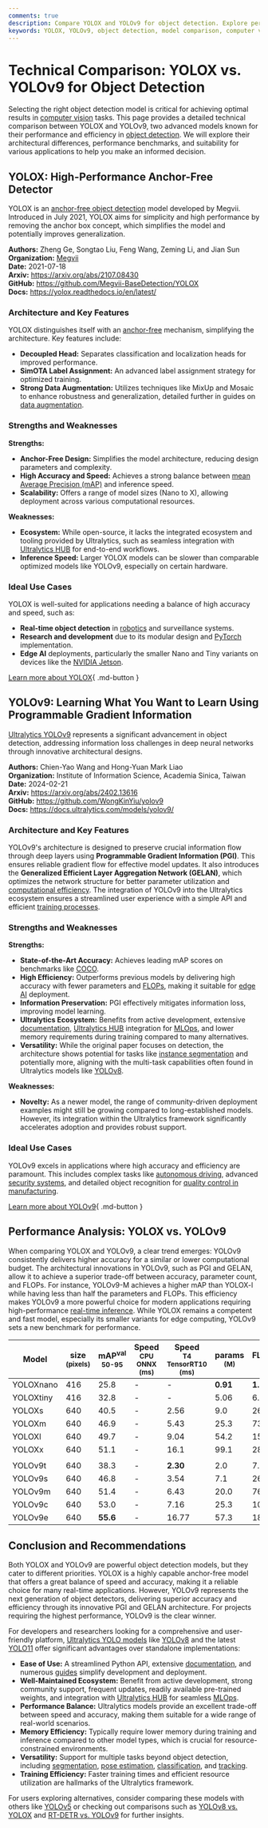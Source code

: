 ```yaml
---
comments: true
description: Compare YOLOX and YOLOv9 for object detection. Explore performance, architecture, and use cases to choose the best model for your vision tasks.
keywords: YOLOX, YOLOv9, object detection, model comparison, computer vision, AI models, deep learning, performance benchmarks, architecture, real-time detection
---
```


# Technical Comparison: YOLOX vs. YOLOv9 for Object Detection

Selecting the right object detection model is critical for achieving optimal results in [computer vision](https://www.ultralytics.com/glossary/computer-vision-cv) tasks. This page provides a detailed technical comparison between YOLOX and YOLOv9, two advanced models known for their performance and efficiency in [object detection](https://www.ultralytics.com/glossary/object-detection). We will explore their architectural differences, performance benchmarks, and suitability for various applications to help you make an informed decision.

<script async src="https://cdn.jsdelivr.net/npm/chart.js"></script>
<script defer src="../../javascript/benchmark.js"></script>

<canvas id="modelComparisonChart" width="1024" height="400" active-models='["YOLOX", "YOLOv9"]'></canvas>

## YOLOX: High-Performance Anchor-Free Detector

YOLOX is an [anchor-free object detection](https://www.ultralytics.com/glossary/anchor-free-detectors) model developed by Megvii. Introduced in July 2021, YOLOX aims for simplicity and high performance by removing the anchor box concept, which simplifies the model and potentially improves generalization.

**Authors:** Zheng Ge, Songtao Liu, Feng Wang, Zeming Li, and Jian Sun  
**Organization:** [Megvii](https://www.megvii.com/)  
**Date:** 2021-07-18  
**Arxiv:** <https://arxiv.org/abs/2107.08430>  
**GitHub:** <https://github.com/Megvii-BaseDetection/YOLOX>  
**Docs:** <https://yolox.readthedocs.io/en/latest/>

### Architecture and Key Features

YOLOX distinguishes itself with an [anchor-free](https://www.ultralytics.com/glossary/anchor-free-detectors) mechanism, simplifying the architecture. Key features include:

- **Decoupled Head:** Separates classification and localization heads for improved performance.
- **SimOTA Label Assignment:** An advanced label assignment strategy for optimized training.
- **Strong Data Augmentation:** Utilizes techniques like MixUp and Mosaic to enhance robustness and generalization, detailed further in guides on [data augmentation](https://docs.ultralytics.com/guides/yolo-data-augmentation/).

### Strengths and Weaknesses

**Strengths:**

- **Anchor-Free Design:** Simplifies the model architecture, reducing design parameters and complexity.
- **High Accuracy and Speed:** Achieves a strong balance between [mean Average Precision (mAP)](https://www.ultralytics.com/glossary/mean-average-precision-map) and inference speed.
- **Scalability:** Offers a range of model sizes (Nano to X), allowing deployment across various computational resources.

**Weaknesses:**

- **Ecosystem:** While open-source, it lacks the integrated ecosystem and tooling provided by Ultralytics, such as seamless integration with [Ultralytics HUB](https://docs.ultralytics.com/hub/) for end-to-end workflows.
- **Inference Speed:** Larger YOLOX models can be slower than comparable optimized models like YOLOv9, especially on certain hardware.

### Ideal Use Cases

YOLOX is well-suited for applications needing a balance of high accuracy and speed, such as:

- **Real-time object detection** in [robotics](https://www.ultralytics.com/glossary/robotics) and surveillance systems.
- **Research and development** due to its modular design and [PyTorch](https://www.ultralytics.com/glossary/pytorch) implementation.
- **Edge AI** deployments, particularly the smaller Nano and Tiny variants on devices like the [NVIDIA Jetson](https://docs.ultralytics.com/guides/nvidia-jetson/).

[Learn more about YOLOX](https://yolox.readthedocs.io/en/latest/){ .md-button }

## YOLOv9: Learning What You Want to Learn Using Programmable Gradient Information

[Ultralytics YOLOv9](https://docs.ultralytics.com/models/yolov9/) represents a significant advancement in object detection, addressing information loss challenges in deep neural networks through innovative architectural designs.

**Authors:** Chien-Yao Wang and Hong-Yuan Mark Liao  
**Organization:** Institute of Information Science, Academia Sinica, Taiwan  
**Date:** 2024-02-21  
**Arxiv:** <https://arxiv.org/abs/2402.13616>  
**GitHub:** <https://github.com/WongKinYiu/yolov9>  
**Docs:** <https://docs.ultralytics.com/models/yolov9/>

### Architecture and Key Features

YOLOv9's architecture is designed to preserve crucial information flow through deep layers using **Programmable Gradient Information (PGI)**. This ensures reliable gradient flow for effective model updates. It also introduces the **Generalized Efficient Layer Aggregation Network (GELAN)**, which optimizes the network structure for better parameter utilization and [computational efficiency](https://www.ultralytics.com/glossary/model-quantization). The integration of YOLOv9 into the Ultralytics ecosystem ensures a streamlined user experience with a simple API and efficient [training processes](https://docs.ultralytics.com/modes/train/).

### Strengths and Weaknesses

**Strengths:**

- **State-of-the-Art Accuracy:** Achieves leading mAP scores on benchmarks like [COCO](https://docs.ultralytics.com/datasets/detect/coco/).
- **High Efficiency:** Outperforms previous models by delivering high accuracy with fewer parameters and [FLOPs](https://www.ultralytics.com/glossary/flops), making it suitable for [edge AI](https://www.ultralytics.com/glossary/edge-ai) deployment.
- **Information Preservation:** PGI effectively mitigates information loss, improving model learning.
- **Ultralytics Ecosystem:** Benefits from active development, extensive [documentation](https://docs.ultralytics.com/models/yolov9/), [Ultralytics HUB](https://hub.ultralytics.com/) integration for [MLOps](https://www.ultralytics.com/glossary/machine-learning-operations-mlops), and lower memory requirements during training compared to many alternatives.
- **Versatility:** While the original paper focuses on detection, the architecture shows potential for tasks like [instance segmentation](https://docs.ultralytics.com/tasks/segment/) and potentially more, aligning with the multi-task capabilities often found in Ultralytics models like [YOLOv8](https://docs.ultralytics.com/models/yolov8/).

**Weaknesses:**

- **Novelty:** As a newer model, the range of community-driven deployment examples might still be growing compared to long-established models. However, its integration within the Ultralytics framework significantly accelerates adoption and provides robust support.

### Ideal Use Cases

YOLOv9 excels in applications where high accuracy and efficiency are paramount. This includes complex tasks like [autonomous driving](https://www.ultralytics.com/solutions/ai-in-automotive), advanced [security systems](https://www.ultralytics.com/blog/security-alarm-system-projects-with-ultralytics-yolov8), and detailed object recognition for [quality control in manufacturing](https://www.ultralytics.com/blog/improving-manufacturing-with-computer-vision).

[Learn more about YOLOv9](https://docs.ultralytics.com/models/yolov9/){ .md-button }

## Performance Analysis: YOLOX vs. YOLOv9

When comparing YOLOX and YOLOv9, a clear trend emerges: YOLOv9 consistently delivers higher accuracy for a similar or lower computational budget. The architectural innovations in YOLOv9, such as PGI and GELAN, allow it to achieve a superior trade-off between accuracy, parameter count, and FLOPs. For instance, YOLOv9-M achieves a higher mAP than YOLOX-l while having less than half the parameters and FLOPs. This efficiency makes YOLOv9 a more powerful choice for modern applications requiring high-performance [real-time inference](https://www.ultralytics.com/glossary/real-time-inference). While YOLOX remains a competent and fast model, especially its smaller variants for edge computing, YOLOv9 sets a new benchmark for performance.

| Model     | size<br><sup>(pixels) | mAP<sup>val<br>50-95 | Speed<br><sup>CPU ONNX<br>(ms) | Speed<br><sup>T4 TensorRT10<br>(ms) | params<br><sup>(M) | FLOPs<br><sup>(B) |
| --------- | --------------------- | -------------------- | ------------------------------ | ----------------------------------- | ------------------ | ----------------- |
| YOLOXnano | 416                   | 25.8                 | -                              | -                                   | **0.91**           | **1.08**          |
| YOLOXtiny | 416                   | 32.8                 | -                              | -                                   | 5.06               | 6.45              |
| YOLOXs    | 640                   | 40.5                 | -                              | 2.56                                | 9.0                | 26.8              |
| YOLOXm    | 640                   | 46.9                 | -                              | 5.43                                | 25.3               | 73.8              |
| YOLOXl    | 640                   | 49.7                 | -                              | 9.04                                | 54.2               | 155.6             |
| YOLOXx    | 640                   | 51.1                 | -                              | 16.1                                | 99.1               | 281.9             |
|           |                       |                      |                                |                                     |                    |                   |
| YOLOv9t   | 640                   | 38.3                 | -                              | **2.30**                            | 2.0                | 7.7               |
| YOLOv9s   | 640                   | 46.8                 | -                              | 3.54                                | 7.1                | 26.4              |
| YOLOv9m   | 640                   | 51.4                 | -                              | 6.43                                | 20.0               | 76.3              |
| YOLOv9c   | 640                   | 53.0                 | -                              | 7.16                                | 25.3               | 102.1             |
| YOLOv9e   | 640                   | **55.6**             | -                              | 16.77                               | 57.3               | 189.0             |

## Conclusion and Recommendations

Both YOLOX and YOLOv9 are powerful object detection models, but they cater to different priorities. YOLOX is a highly capable anchor-free model that offers a great balance of speed and accuracy, making it a reliable choice for many real-time applications. However, YOLOv9 represents the next generation of object detectors, delivering superior accuracy and efficiency through its innovative PGI and GELAN architecture. For projects requiring the highest performance, YOLOv9 is the clear winner.

For developers and researchers looking for a comprehensive and user-friendly platform, [Ultralytics YOLO models](https://docs.ultralytics.com/models/) like [YOLOv8](https://docs.ultralytics.com/models/yolov8/) and the latest [YOLO11](https://docs.ultralytics.com/models/yolo11/) offer significant advantages over standalone implementations:

- **Ease of Use:** A streamlined Python API, extensive [documentation](https://docs.ultralytics.com/), and numerous [guides](https://docs.ultralytics.com/guides/) simplify development and deployment.
- **Well-Maintained Ecosystem:** Benefit from active development, strong community support, frequent updates, readily available pre-trained weights, and integration with [Ultralytics HUB](https://docs.ultralytics.com/hub/) for seamless [MLOps](https://www.ultralytics.com/glossary/machine-learning-operations-mlops).
- **Performance Balance:** Ultralytics models provide an excellent trade-off between speed and accuracy, making them suitable for a wide range of real-world scenarios.
- **Memory Efficiency:** Typically require lower memory during training and inference compared to other model types, which is crucial for resource-constrained environments.
- **Versatility:** Support for multiple tasks beyond object detection, including [segmentation](https://docs.ultralytics.com/tasks/segment/), [pose estimation](https://docs.ultralytics.com/tasks/pose/), [classification](https://docs.ultralytics.com/tasks/classify/), and [tracking](https://docs.ultralytics.com/modes/track/).
- **Training Efficiency:** Faster training times and efficient resource utilization are hallmarks of the Ultralytics framework.

For users exploring alternatives, consider comparing these models with others like [YOLOv5](https://docs.ultralytics.com/models/yolov5/) or checking out comparisons such as [YOLOv8 vs. YOLOX](https://docs.ultralytics.com/compare/yolov8-vs-yolox/) and [RT-DETR vs. YOLOv9](https://docs.ultralytics.com/compare/rtdetr-vs-yolov9/) for further insights.
